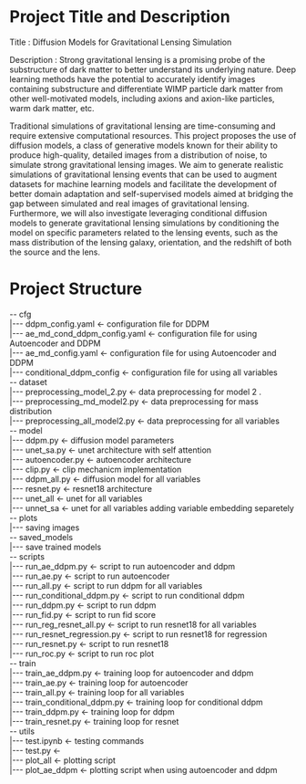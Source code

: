 # Project Title and Description

Title : Diffusion Models for Gravitational Lensing Simulation

Description : Strong gravitational lensing is a promising probe of the substructure of dark matter to better understand its underlying nature. Deep learning methods have the potential to accurately identify images containing substructure and differentiate WIMP particle dark matter from other well-motivated models, including axions and axion-like particles, warm dark matter, etc.

Traditional simulations of gravitational lensing are time-consuming and require extensive computational resources. This project proposes the use of diffusion models, a class of generative models known for their ability to produce high-quality, detailed images from a distribution of noise, to simulate strong gravitational lensing images. We aim to generate realistic simulations of gravitational lensing events that can be used to augment datasets for machine learning models and facilitate the development of better domain adaptation and self-supervised models aimed at bridging the gap between simulated and real images of gravitational lensing. Furthermore, we will also investigate leveraging conditional diffusion models to generate gravitational lensing simulations by conditioning the model on specific parameters related to the lensing events, such as the mass distribution of the lensing galaxy, orientation, and the redshift of both the source and the lens.

# Project Structure

-- cfg  
    |--- ddpm_config.yaml <- configuration file for DDPM   
    |--- ae_md_cond_ddpm_config.yaml <- configuration file for using Autoencoder and DDPM   
    |--- ae_md_config.yaml <- configuration file for using Autoencoder and DDPM   
    |--- conditional_ddpm_config <- configuration file for using all variables       
-- dataset     
    |--- preprocessing_model_2.py <- data preprocessing for model 2   .   
    |--- preprocessing_md_model2.py <- data preprocessing for mass distribution  
    |--- preprocessing_all_model2.py <- data preprocessing for all variables    
-- model    
    |--- ddpm.py <- diffusion model parameters    
    |--- unet_sa.py <- unet architecture with self attention     
    |--- autoencoder.py <- autoencoder architecture  
    |--- clip.py <- clip mechanicm implementation  
    |--- ddpm_all.py <- diffusion model for all variables  
    |--- resnet.py <- resnet18 architecture  
    |--- unet_all <- unet for all variables  
    |--- unnet_sa <- unet for all variables adding variable embedding separetely  
-- plots     
    |--- saving images     
-- saved_models    
    |--- save trained models     
-- scripts   
    |--- run_ae_ddpm.py <- script to run autoencoder and ddpm  
    |--- run_ae.py <- script to run autoencoder  
    |--- run_all.py <- script to run ddpm for all variables   
    |--- run_conditional_ddpm.py <- script to run conditional ddpm   
    |--- run_ddpm.py <- script to run ddpm   
    |--- run_fid.py <- script to run fid score  
    |--- run_reg_resnet_all.py <- script to run resnet18 for all variables  
    |--- run_resnet_regression.py <- script to run resnet18 for regression  
    |--- run_resnet.py <- script to run resnet18  
    |--- run_roc.py <- script to run roc plot       
-- train      
    |--- train_ae_ddpm.py <- training loop for autoencoder and ddpm  
    |--- train_ae.py <- training loop for autoencoder  
    |--- train_all.py <- training loop for all variables  
    |--- train_conditional_ddpm.py <- training loop for conditional ddpm  
    |--- train_ddpm.py <- training loop for ddpm  
    |--- train_resnet.py <- training loop for resnet     
-- utils      
    |--- test.ipynb <- testing commands    
    |--- test.py <-   
    |--- plot_all <- plotting script  
    |--- plot_ae_ddpm <- plotting script when using autoencoder and ddpm  


